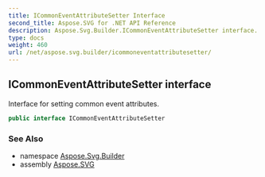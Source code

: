 ```yaml
---
title: ICommonEventAttributeSetter Interface
second_title: Aspose.SVG for .NET API Reference
description: Aspose.Svg.Builder.ICommonEventAttributeSetter interface. Interface for setting common event attributes
type: docs
weight: 460
url: /net/aspose.svg.builder/icommoneventattributesetter/
---
```

## ICommonEventAttributeSetter interface

Interface for setting common event attributes.

```csharp
public interface ICommonEventAttributeSetter
```

### See Also

* namespace [Aspose.Svg.Builder](../../aspose.svg.builder/)
* assembly [Aspose.SVG](../../)
